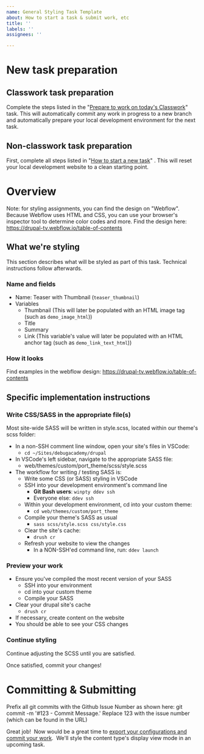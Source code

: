 ```yaml
---
name: General Styling Task Template
about: How to start a task & submit work, etc
title: ''
labels: ''
assignees: ''

---
```


# New task preparation

## Classwork task preparation
Complete the steps listed in the "[Prepare to work on today's Classwork](https://debugacademy.com/assignment/3307)" task. This will automatically commit any work in progress to a new branch and automatically prepare your local development environment for the next task.

## Non-classwork task preparation
First, complete all steps listed in "[How to start a new task](https://debugacademy.com/task/drpl3mo-59)" . This will reset your local development website to a clean starting point.

# Overview
Note: for styling assignments, you can find the design on "Webflow". Because Webflow uses
HTML and CSS, you can use your browser's inspector tool to determine color codes and more. Find the
design here: https://drupal-tv.webflow.io/table-of-contents

## What we're styling
This section describes what will be styled as part of this task. Technical instructions follow afterwards.

### Name and fields
- Name: Teaser with Thumbnail (`teaser_thumbnail`)
- Variables
  - Thumbnail (This will later be populated with an HTML image tag (such as `demo_image_html`))
  - Title
  - Summary
  - Link (This variable's value will later be populated with an HTML anchor tag (such as `demo_link_text_html`))

### How it looks
Find examples in the webflow design: https://drupal-tv.webflow.io/table-of-contents

## Specific implementation instructions

### Write CSS/SASS in the appropriate file(s)

Most site-wide SASS will be written in style.scss, located within our theme's scss folder:

*   In a non-SSH comment line window, open your site's files in VSCode:
    *  `cd ~/Sites/debugacademy/drupal`
*   In VSCode's left sidebar, navigate to the appropriate SASS file:
    *  web/themes/custom/port_theme/scss/style.scss
*   The workflow for writing / testing SASS is:
    *   Write some CSS (or SASS) styling in VSCode
    *   SSH into your development environment's command line
        *   **Git Bash users**: `winpty ddev ssh`
        *   Everyone else: `ddev ssh`
    *   Within your development environment, cd into your custom theme:
        *   `cd web/themes/custom/port_theme`
    *   Compile your theme's SASS as usual
        *   `sass scss/style.scss css/style.css`
    *   Clear the site's cache:
        *   `drush cr`
    *   Refresh your website to view the changes
        *   In a NON-SSH'ed command line, run: `ddev launch`

### Preview your work

*   Ensure you've compiled the most recent version of your SASS
    *   SSH into your environment
    *   cd into your custom theme
    *   Compile your SASS
*   Clear your drupal site's cache
    *   `drush cr`
*   If necessary, create content on the website
*   You should be able to see your CSS changes

### Continue styling

Continue adjusting the SCSS until you are satisfied.

Once satisfied, commit your changes!

# Committing & Submitting
Prefix all git commits with the Github Issue Number as shown here:
git commit -m '#123 - Commit Message.' Replace 123 with the issue number (which can be found in the URL)

Great job!  Now would be a great time to [export your configurations and commit your work](https://debugacademy.com/task/drpl3mo-8).  We'll style the content type's display view mode in an upcoming task.

